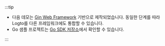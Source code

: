 :::tip

- 다음 데모는 [Gin Web Framework](https://gin-gonic.com) 기반으로 제작되었습니다. 동일한 단계를 따라 Logto를 다른 프레임워크에도 통합할 수 있습니다.
- Go 샘플 프로젝트는 [Go SDK 저장소](https://github.com/logto-io/go/tree/v2/gin-sample)에서 확인할 수 있습니다.

:::
